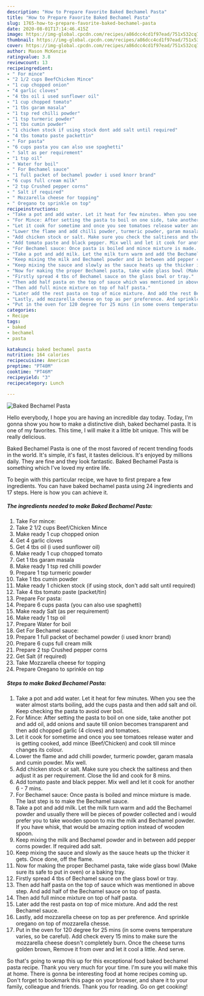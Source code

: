 ```yaml
---
description: "How to Prepare Favorite Baked Bechamel Pasta"
title: "How to Prepare Favorite Baked Bechamel Pasta"
slug: 1765-how-to-prepare-favorite-baked-bechamel-pasta
date: 2020-08-01T17:14:46.415Z
image: https://img-global.cpcdn.com/recipes/a86dcc4cd1f97ead/751x532cq70/baked-bechamel-pasta-recipe-main-photo.jpg
thumbnail: https://img-global.cpcdn.com/recipes/a86dcc4cd1f97ead/751x532cq70/baked-bechamel-pasta-recipe-main-photo.jpg
cover: https://img-global.cpcdn.com/recipes/a86dcc4cd1f97ead/751x532cq70/baked-bechamel-pasta-recipe-main-photo.jpg
author: Mason McKenzie
ratingvalue: 3.8
reviewcount: 13
recipeingredient:
- " For mince"
- "2 1/2 cups BeefChicken Mince"
- "1 cup chopped onion"
- "4 garlic cloves"
- "4 tbs oil i used sunflower oil"
- "1 cup chopped tomato"
- "1 tbs garam masala"
- "1 tsp red chilli powder"
- "1 tsp turmeric powder"
- "1 tbs cumin powder"
- "1 chicken stock if using stock dont add salt until required"
- "4 tbs tomato paste packettin"
- " For pasta"
- "6 cups pasta you can also use spaghetti"
- " Salt as per requirement"
- "1 tsp oil"
- " Water for boil"
- " For Bechamel sauce"
- "1 full packet of bechamel powder i used knorr brand"
- "6 cups full cream milk"
- "2 tsp Crushed pepper corns"
- " Salt if required"
- " Mozzarella cheese for topping"
- " Oregano to sprinkle on top"
recipeinstructions:
- "Take a pot and add water. Let it heat for few minutes. When you see the water almost starts boiling, add the cups pasta and then add salt and oil. Keep checking the pasta to avoid over boil."
- "For Mince: After setting the pasta to boil on one side, take another pot and add oil, add onions and saute till onion becomes transparent and then add chopped garlic (4 cloves) and tomatoes."
- "Let it cook for sometime and once you see tomatoes release water and is getting cooked, add mince (Beef/Chicken) and cook till mince changes its colour."
- "Lower the flame and add chilli powder, turmeric powder, garam masala and cumin powder. Mix well."
- "Add chicken stock or salt. Make sure you check the saltiness and then adjust it as per requirement. Close the lid and cook for 8 mins."
- "Add tomato paste and black pepper. Mix well and let it cook for another 6 - 7 mins."
- "For Bechamel sauce: Once pasta is boiled and mince mixture is made. The last step is to make the Bechamel sauce."
- "Take a pot and add milk. Let the milk turn warm and add the Bechamel powder and usually there will be pieces of powder collected and i would prefer you to take wooden spoon to mix the milk and Bechamel powder. If you have whisk, that would be amazing option instead of wooden spoon."
- "Keep mixing the milk and Bechamel powder and in between add pepper corns powder. If required add salt."
- "Keep mixing the sauce and slowly as the sauce heats up the thicker it gets. Once done, off the flame."
- "Now for making the proper Bechamel pasta, take wide glass bowl (Make sure its safe to put in oven) or a baking tray."
- "Firstly spread 4 tbs of Bechamel sauce on the glass bowl or tray."
- "Then add half pasta on the top of sauce which was mentioned in above step. And add half of the Bechamel sauce on top of pasta."
- "Then add full mince mixture on top of half pasta."
- "Later add the rest pasta on top of mice mixture. And add the rest Bechamel sauce."
- "Lastly, add mozzarella cheese on top as per preference. And sprinkle oregano on top of mozzarella chesse."
- "Put in the oven for 120 degree for 25 mins (in some ovens temperature varies, so be careful). Add check every 15 mins to make sure the mozzarella cheese doesn&#39;t completely burn. Once the cheese turns golden brown, Remove it from over and let it cool a little. And serve."
categories:
- Recipe
tags:
- baked
- bechamel
- pasta

katakunci: baked bechamel pasta 
nutrition: 164 calories
recipecuisine: American
preptime: "PT40M"
cooktime: "PT46M"
recipeyield: "3"
recipecategory: Lunch

---
```



![Baked Bechamel Pasta](https://img-global.cpcdn.com/recipes/a86dcc4cd1f97ead/751x532cq70/baked-bechamel-pasta-recipe-main-photo.jpg)

Hello everybody, I hope you are having an incredible day today. Today, I'm gonna show you how to make a distinctive dish, baked bechamel pasta. It is one of my favorites. This time, I will make it a little bit unique. This will be really delicious.

Baked Bechamel Pasta is one of the most favored of recent trending foods in the world. It's simple, it's fast, it tastes delicious. It's enjoyed by millions daily. They are fine and they look fantastic. Baked Bechamel Pasta is something which I've loved my entire life.




To begin with this particular recipe, we have to first prepare a few ingredients. You can have baked bechamel pasta using 24 ingredients and 17 steps. Here is how you can achieve it.

<!--inarticleads1-->

##### The ingredients needed to make Baked Bechamel Pasta:

1. Take  For mince:
1. Take 2 1/2 cups Beef/Chicken Mince
1. Make ready 1 cup chopped onion
1. Get 4 garlic cloves
1. Get 4 tbs oil (i used sunflower oil)
1. Make ready 1 cup chopped tomato
1. Get 1 tbs garam masala
1. Make ready 1 tsp red chilli powder
1. Prepare 1 tsp turmeric powder
1. Take 1 tbs cumin powder
1. Make ready 1 chicken stock (if using stock, don&#39;t add salt until required)
1. Take 4 tbs tomato paste (packet/tin)
1. Prepare  For pasta:
1. Prepare 6 cups pasta (you can also use spaghetti)
1. Make ready  Salt (as per requirement)
1. Make ready 1 tsp oil
1. Prepare  Water for boil
1. Get  For Bechamel sauce:
1. Prepare 1 full packet of bechamel powder (i used knorr brand)
1. Prepare 6 cups full cream milk
1. Prepare 2 tsp Crushed pepper corns
1. Get  Salt (if required)
1. Take  Mozzarella cheese for topping
1. Prepare  Oregano to sprinkle on top




<!--inarticleads2-->

##### Steps to make Baked Bechamel Pasta:

1. Take a pot and add water. Let it heat for few minutes. When you see the water almost starts boiling, add the cups pasta and then add salt and oil. Keep checking the pasta to avoid over boil.
1. For Mince: After setting the pasta to boil on one side, take another pot and add oil, add onions and saute till onion becomes transparent and then add chopped garlic (4 cloves) and tomatoes.
1. Let it cook for sometime and once you see tomatoes release water and is getting cooked, add mince (Beef/Chicken) and cook till mince changes its colour.
1. Lower the flame and add chilli powder, turmeric powder, garam masala and cumin powder. Mix well.
1. Add chicken stock or salt. Make sure you check the saltiness and then adjust it as per requirement. Close the lid and cook for 8 mins.
1. Add tomato paste and black pepper. Mix well and let it cook for another 6 - 7 mins.
1. For Bechamel sauce: Once pasta is boiled and mince mixture is made. The last step is to make the Bechamel sauce.
1. Take a pot and add milk. Let the milk turn warm and add the Bechamel powder and usually there will be pieces of powder collected and i would prefer you to take wooden spoon to mix the milk and Bechamel powder. If you have whisk, that would be amazing option instead of wooden spoon.
1. Keep mixing the milk and Bechamel powder and in between add pepper corns powder. If required add salt.
1. Keep mixing the sauce and slowly as the sauce heats up the thicker it gets. Once done, off the flame.
1. Now for making the proper Bechamel pasta, take wide glass bowl (Make sure its safe to put in oven) or a baking tray.
1. Firstly spread 4 tbs of Bechamel sauce on the glass bowl or tray.
1. Then add half pasta on the top of sauce which was mentioned in above step. And add half of the Bechamel sauce on top of pasta.
1. Then add full mince mixture on top of half pasta.
1. Later add the rest pasta on top of mice mixture. And add the rest Bechamel sauce.
1. Lastly, add mozzarella cheese on top as per preference. And sprinkle oregano on top of mozzarella chesse.
1. Put in the oven for 120 degree for 25 mins (in some ovens temperature varies, so be careful). Add check every 15 mins to make sure the mozzarella cheese doesn&#39;t completely burn. Once the cheese turns golden brown, Remove it from over and let it cool a little. And serve.




So that's going to wrap this up for this exceptional food baked bechamel pasta recipe. Thank you very much for your time. I'm sure you will make this at home. There is gonna be interesting food at home recipes coming up. Don't forget to bookmark this page on your browser, and share it to your family, colleague and friends. Thank you for reading. Go on get cooking!
